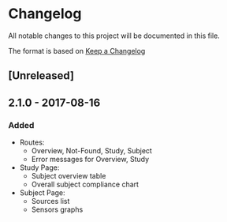 # Changelog

All notable changes to this project will be documented in this file.

The format is based on [Keep a Changelog](http://keepachangelog.com/en/1.0.0/)

## [Unreleased]

## 2.1.0 - 2017-08-16

### Added

* Routes:
  * Overview, Not-Found, Study, Subject
  * Error messages for Overview, Study
* Study Page:
  * Subject overview table
  * Overall subject compliance chart
* Subject Page:
  * Sources list
  * Sensors graphs
